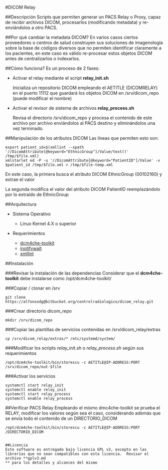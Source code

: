 #DICOM Relay


##Descripción
Scripts que permiten generar un PACS Relay o Proxy, capaz de recibir archivos DICOM, procesarlos (modificando metadata) y re-enviándolos a otro PACS.


##Por qué cambiar la metadata DICOM?
En varios casos ciertos proveedores o centros de salud construyen sus soluciones de imagenología sobre la base de códigos diversos que no permiten identificar claramente a los pacientes, en este caso es válido re-procesar estos objetos DICOM antes de centralizarlos o indexarlos.


##Cómo funciona?
Es un proceso de 2 fases:

* Activar el relay mediante el script **relay_init.sh**

    Inicializa un repositorio DICOM empleando el AETITLE (DICOMRELAY) en el puerto 11112 que guardará los objetos DICOM en /srv/dicom_repo (puede modificar el nombre)

* Activar el revisor de sistema de archivos **relay_process.sh**

    Revisa el directorio /srv/dicom_repo y procesa el contenido de este archivo por archivo enviándolos al PACS destino y eliminándolos una vez terminado.


##Manipulación de los atributos DICOM
Las líneas que permiten esto son:

    export patient_id=$(xmllint --xpath '//DicomAttribute[@keyword="EthnicGroup"]/Value/text()' /tmp/$file.xml)
    xmlstarlet ed -P -u '//DicomAttribute[@keyword="PatientID"]/Value' -v $patient_id /tmp/$file.xml > /tmp/$file-temp.xml

En este caso, la primera busca el atributo DICOM EthnicGroup (00102160) y extrae el valor

La segunda modifica el valor del atributo DICOM PatientID reemplazándolo por lo extraído de EthnicGroup


##Arquitectura
* Sistema Operativo
    * Linux Kernel 4.X o superior

* Requerimientos
    * [dcm4che-toolkit](https://github.com/dcm4che/dcm4che/blob/master/README.md)
    * [inotifywait](https://linux.die.net/man/1/inotifywait)
    * [xmllint](http://xmlsoft.org/xmllint.html)


##Instalación

###Revisar la instalación de las dependencias
Considerar que el **dcm4che-toolkit** debe instalarse como /opt/dcm4che-toolkit/

###Copiar / clonar en /srv
```
git clone https://alfonsodg@bitbucket.org/controlradiologico/dicom_relay.git
```

###Crear directorio dicom_repo
```
mkdir /srv/dicom_repo
```

###Copiar las plantillas de servicios contenidas en /srv/dicom_relay/extras
```
cp /srv/dicom_relay/extras/* /etc/systemd/system/
```

###Modificar los scripts *relay_init.sh* o *relay_process.sh* según sus requerimientos
```
/opt/dcm4che-toolkit/bin/storescu -c AETITLE@IP-ADDRESS:PORT /srv/dicom_repo/out-$file
```

###Activar los servicios
```
systemctl start relay_init
systemctl enable relay_init
systemctl start relay_process
systemctl enable relay_process
```


##Verificar PACS Relay
Empleando el mismo dmc4che-toolkit se prueba el RELAY, modificar los valores según sea el caso, considerando además que se envía todo el contenido de un DIRECTORIO_DICOM
```
/opt/dcm4che-toolkit/bin/storescu -c AETITLE@IP-ADDRESS:PORT /DIRECTORIO_DICOM


##Licencia
Este software es entregado bajo licencia GPL v3, excepto en las librerías que no sean compatibles con esta licencia.  Revisar el archivo **gplv3.md
** para los detalles y alcances del mismo
